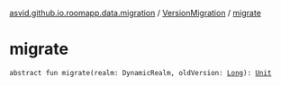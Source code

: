[asvid.github.io.roomapp.data.migration](../index.md) / [VersionMigration](index.md) / [migrate](./migrate.md)

# migrate

`abstract fun migrate(realm: DynamicRealm, oldVersion: `[`Long`](https://kotlinlang.org/api/latest/jvm/stdlib/kotlin/-long/index.html)`): `[`Unit`](https://kotlinlang.org/api/latest/jvm/stdlib/kotlin/-unit/index.html)